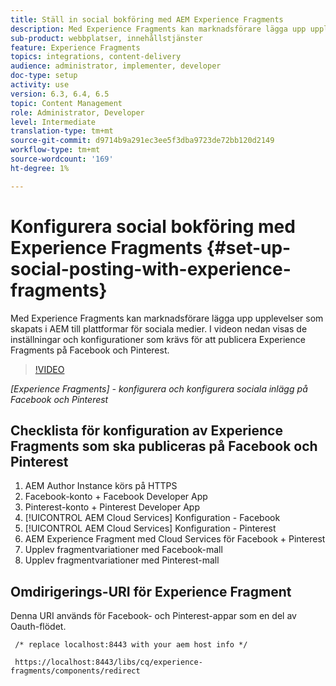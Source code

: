 ```yaml
---
title: Ställ in social bokföring med AEM Experience Fragments
description: Med Experience Fragments kan marknadsförare lägga upp upplevelser som skapats i AEM till plattformar för sociala medier. I videon nedan visas de inställningar och konfigurationer som krävs för att publicera Experience Fragments på Facebook och Pinterest.
sub-product: webbplatser, innehållstjänster
feature: Experience Fragments
topics: integrations, content-delivery
audience: administrator, implementer, developer
doc-type: setup
activity: use
version: 6.3, 6.4, 6.5
topic: Content Management
role: Administrator, Developer
level: Intermediate
translation-type: tm+mt
source-git-commit: d9714b9a291ec3ee5f3dba9723de72bb120d2149
workflow-type: tm+mt
source-wordcount: '169'
ht-degree: 1%

---
```



# Konfigurera social bokföring med Experience Fragments {#set-up-social-posting-with-experience-fragments}

Med Experience Fragments kan marknadsförare lägga upp upplevelser som skapats i AEM till plattformar för sociala medier. I videon nedan visas de inställningar och konfigurationer som krävs för att publicera Experience Fragments på Facebook och Pinterest.

>[!VIDEO](https://video.tv.adobe.com/v/20592/?quality=9&learn=on)

*[Experience Fragments]  - konfigurera och konfigurera sociala inlägg på Facebook och Pinterest*

## Checklista för konfiguration av Experience Fragments som ska publiceras på Facebook och Pinterest

1. AEM Author Instance körs på HTTPS
2. Facebook-konto + Facebook Developer App
3. Pinterest-konto + Pinterest Developer App
4. [!UICONTROL AEM Cloud Services] Konfiguration - Facebook
5. [!UICONTROL AEM Cloud Services] Konfiguration - Pinterest
6. AEM Experience Fragment med Cloud Services för Facebook + Pinterest
7. Upplev fragmentvariationer med Facebook-mall
8. Upplev fragmentvariationer med Pinterest-mall

## Omdirigerings-URI för Experience Fragment

Denna URI används för Facebook- och Pinterest-appar som en del av Oauth-flödet.

```plain
 /* replace localhost:8443 with your aem host info */

 https://localhost:8443/libs/cq/experience-fragments/components/redirect
```

